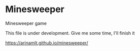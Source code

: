 # Minesweeper
Minesweeper game

This file is under development. Give me some time, I'll finish it

https://arinamlt.github.io/minesweeper/
